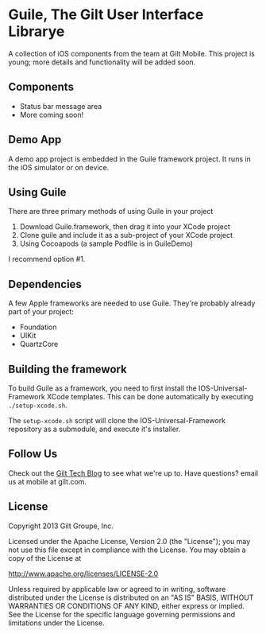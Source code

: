Guile, The Gilt User Interface Librarye
=======================================

A collection of iOS components from the team at Gilt Mobile. This project is young; more details and functionality will be added soon.

## Components

- Status bar message area
- More coming soon!

## Demo App

A demo app project is embedded in the Guile framework project. It runs in the iOS simulator or on device.

## Using Guile

There are three primary methods of using Guile in your project

1. Download Guile.framework, then drag it into your XCode project
2. Clone guile and include it as a sub-project of your XCode project
3. Using Cocoapods (a sample Podfile is in GuileDemo)

I recommend option #1.

## Dependencies

A few Apple frameworks are needed to use Guile. They're probably already part of your project:

- Foundation
- UIKit
- QuartzCore

## Building the framework

To build Guile as a framework, you need to first install the IOS-Universal-Framework XCode templates. This can be done automatically by executing `./setup-xcode.sh`.

The `setup-xcode.sh` script will clone the IOS-Universal-Framework repository as a submodule, and execute it's installer.

## Follow Us

Check out the [Gilt Tech Blog](http://tech.gilt.com) to see what we're up to. Have questions? email us at mobile at gilt.com.

## License

Copyright 2013 Gilt Groupe, Inc.

Licensed under the Apache License, Version 2.0 (the "License");
you may not use this file except in compliance with the License.
You may obtain a copy of the License at

   http://www.apache.org/licenses/LICENSE-2.0

   Unless required by applicable law or agreed to in writing, software
   distributed under the License is distributed on an "AS IS" BASIS,
   WITHOUT WARRANTIES OR CONDITIONS OF ANY KIND, either express or implied.
   See the License for the specific language governing permissions and
   limitations under the License.
